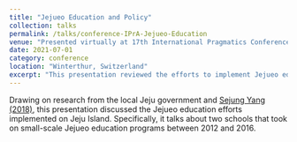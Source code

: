 ```yaml
---
title: "Jejueo Education and Policy"
collection: talks
permalink: /talks/conference-IPrA-Jejueo-Education
venue: "Presented virtually at 17th International Pragmatics Conference (IPC) of the International Pragmatics Association (IPrA). School of Applied Linguistics"
date: 2021-07-01
category: conference
location: "Winterthur, Switzerland"
excerpt: "This presentation reviewed the efforts to implement Jejueo education programs in schools on Jeju Island." 
---
```


Drawing on research from the local Jeju government and [Sejung Yang (2018)](https://scholarspace.manoa.hawaii.edu/bitstreams/6e6239da-44df-4d10-9664-111dbcbc3479/download), this presentation discussed the Jejueo education efforts implemented on Jeju Island. Specifically, it talks about two schools that took on small-scale Jejueo education programs between 2012 and 2016.